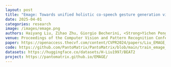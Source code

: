```yaml
---
layout: post
title: "Emage: Towards unified holistic co-speech gesture generation via expressive masked audio gesture modeling"
date: 2025-04-01
categories: research
image: /images/emage.png
authors: Haiyang Liu, Zihao Zhu, Giorgio Becherini, <Strong>Yichen Peng</Strong>, Mingyang Su, You Zhou, Xuefei Zhe, Naoya Iwamoto, Bo Zheng, Michael J Black
venue: Proceedings of the Computer Vision and Pattern Recognition Conference (CVPR2024)
paper: https://openaccess.thecvf.com/content/CVPR2024/papers/Liu_EMAGE_Towards_Unified_Holistic_Co-Speech_Gesture_Generation_via_Expressive_Masked_CVPR_2024_paper.pdf
code: https://github.com/PantoMatrix/PantoMatrix/blob/main/train_emage_audio.py
datasets: https://huggingface.co/datasets/H-Liu1997/BEAT2
project: https://pantomatrix.github.io/EMAGE/
---
```





